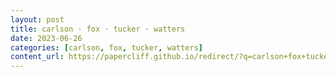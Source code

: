 ```yaml
---
layout: post
title: carlson · fox · tucker · watters
date: 2023-06-26
categories: [carlson, fox, tucker, watters]
content_url: https://papercliff.github.io/redirect/?q=carlson+fox+tucker+watters&tbs=cdr:1,cd_min:6/25/2023,cd_max:6/27/2023
---
```


